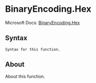 ---
---

# BinaryEncoding.Hex

Microsoft Docs: [BinaryEncoding.Hex](https://docs.microsoft.com/en-us/powerquery-m/binaryencoding-hex)

## Syntax

```powerquery-m
Syntax for this function.
```

## About

About this function.

